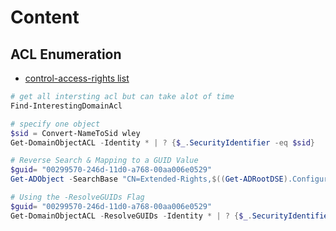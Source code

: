 # Content
## ACL Enumeration
- [control-access-rights list](https://learn.microsoft.com/en-us/windows/win32/adschema/control-access-rights)
```powershell
# get all intersting acl but can take alot of time
Find-InterestingDomainAcl

# specify one object
$sid = Convert-NameToSid wley
Get-DomainObjectACL -Identity * | ? {$_.SecurityIdentifier -eq $sid}

# Reverse Search & Mapping to a GUID Value
$guid= "00299570-246d-11d0-a768-00aa006e0529"
Get-ADObject -SearchBase "CN=Extended-Rights,$((Get-ADRootDSE).ConfigurationNamingContext)" -Filter {ObjectClass -like 'ControlAccessRight'} -Properties * |Select Name,DisplayName,DistinguishedName,rightsGuid| ?{$_.rightsGuid -eq $guid} | fl

# Using the -ResolveGUIDs Flag
$guid= "00299570-246d-11d0-a768-00aa006e0529"
Get-DomainObjectACL -ResolveGUIDs -Identity * | ? {$_.SecurityIdentifier -eq $sid} 
```
